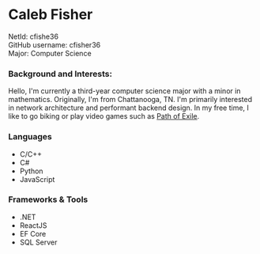# Caleb Fisher
NetId: cfishe36  
GitHub username: cfisher36  
Major: Computer Science  

### Background and Interests:
Hello, I'm currently a third-year computer science major with a minor in mathematics. Originally, I'm from Chattanooga, TN. I'm primarily interested in network architecture and performant backend design. In my free time, I like to go biking or play video games such as 
[Path of Exile](https://www.pathofexile.com/game).

### Languages
- C/C++
- C#
- Python
- JavaScript

### Frameworks & Tools
- .NET
- ReactJS
- EF Core
- SQL Server